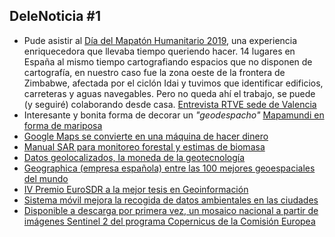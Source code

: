 ## DeleNoticia #1

* Pude asistir al [Día del Mapatón Humanitario 2019](https://www.msf.es/mapaton-la-cartografia-herramienta-humanitaria), una experiencia enriquecedora que llevaba tiempo queriendo hacer. 14 lugares en España al mismo tiempo cartografiando espacios que no disponen de cartografía, en nuestro caso fue la zona oeste de la frontera de Zimbabwe, afectada por el ciclón Idai y tuvimos que identificar edificios, carreteras y aguas navegables. Pero no queda ahí el trabajo, se puede (y seguiré) colaborando desde casa.  [Entrevista RTVE sede de Valencia](http://www.rtve.es/alacarta/audios/todo-noticias-tarde/msf-mapaton-humanitario-2019/5135800/)
* Interesante y bonita forma de decorar un *"geodespacho"* [Mapamundi en forma de mariposa](https://interface.fh-potsdam.de/butterfly/)
* [Google Maps se convierte en una máquina de hacer dinero](https://cincodias.elpais.com/cincodias/2019/04/10/companias/1554921562_499381.amp.html?)
* [Manual SAR para monitoreo forestal y estimas de biomasa](http://www.gisandbeers.com/manual-sar-monitoreo-forestal-estimas-biomasa/)
* [Datos geolocalizados, la moneda de la geotecnología](https://telos.fundaciontelefonica.com/datos-geolocalizados-moneda-geotecnologia/)
* [Geographica (empresa española) entre las 100 mejores geoespaciales del mundo](http://www.rtve.es/alacarta/audios/a-golpe-de-bit/golpe-bit-empresa-espanola-entre-mejores-geoespaciales-del-mundo-09-04-19/5130487/?fbclid=IwAR3HaJtu2M9VGKfftIe7lSyLxpkELPoDb8F2IiF85jfpyP8tRuTupl45hGw#)
* [IV Premio EuroSDR a la mejor tesis en Geoinformación](http://blog-idee.blogspot.com/2019/04/iv-premio-eurosdr-la-mejor-tesis-en.html)
* [Sistema móvil mejora la recogida de datos ambientales en las ciudades](http://www.tysmagazine.com/un-sistema-movil-mejora-la-recogida-de-datos-ambientales-en-las-ciudades/)
* [Disponible a descarga por primera vez, un mosaico nacional a partir de imágenes Sentinel 2 del programa Copernicus de la Comisión Europea](http://centrodedescargas.cnig.es/CentroDescargas/catalogo.do?Serie=SENT2)
